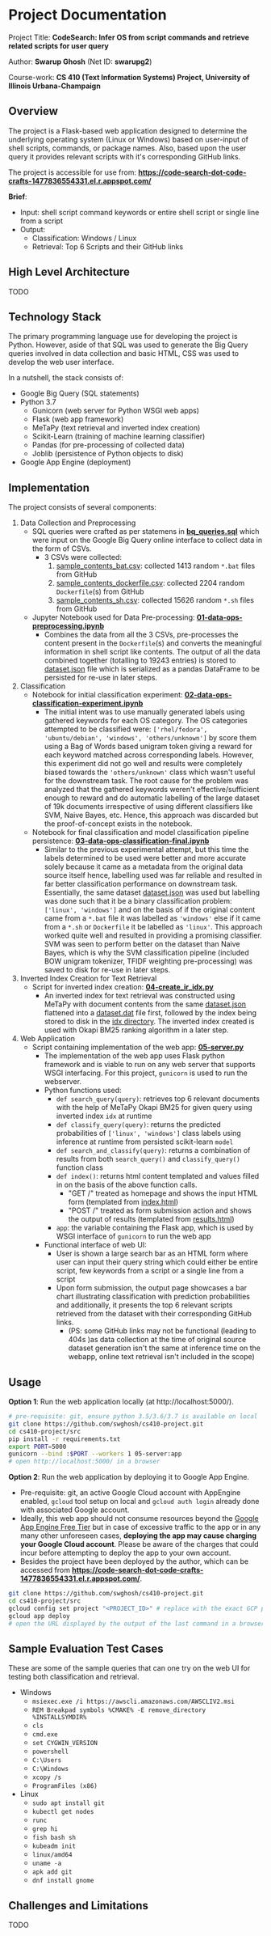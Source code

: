 # Project Documentation

Project Title: **CodeSearch: Infer OS from script commands and retrieve related scripts for user query**

Author: **Swarup Ghosh** (Net ID: **swarupg2**)

Course-work: **CS 410 (Text Information Systems) Project, University of Illinois Urbana-Champaign**

## Overview

The project is a Flask-based web application designed to determine the underlying operating system (Linux or Windows) based on user-input of shell scripts, commands, or package names. Also, based upon the user query it provides relevant scripts with it's corresponding GitHub links.

The project is accessible for use from: **https://code-search-dot-code-crafts-1477836554331.el.r.appspot.com/**

**Brief**: 
- Input: shell script command keywords or entire shell script or single line from a script
- Output:
    - Classification: Windows / Linux
    - Retrieval: Top 6 Scripts and their GitHub links

## High Level Architecture

TODO

## Technology Stack

The primary programming language use for developing the project is Python. However, aside of that SQL was used to generate the Big Query queries involved in data collection and basic HTML, CSS was used to develop the web user interface.

In a nutshell, the stack consists of:
- Google Big Query (SQL statements)
- Python 3.7
    - Gunicorn (web server for Python WSGI web apps)
    - Flask (web app framework)
    - MeTaPy (text retrieval and inverted index creation)
    - Scikit-Learn (training of machine learning classifier)
    - Pandas (for pre-processing of collected data)
    - Joblib (persistence of Python objects to disk)
- Google App Engine (deployment)

## Implementation
The project consists of several components:
1. Data Collection and Preprocessing
    - SQL queries were crafted as per statemens in [**bq_queries.sql**](./data/bq_queries.sql) which were input on the Google Big Query online interface to collect data in the form of CSVs.
        - 3 CSVs were collected:
            1. [sample_contents_bat.csv](./data/sample_contents_bat.csv): collected 1413 random `*.bat` files from GitHub
            2. [sample_contents_dockerfile.csv](./data/sample_contents_dockerfile.csv): collected 2204 random `Dockerfile`(s) from GitHub
            3. [sample_contents_sh.csv](./data/sample_contents_sh.csv): collected 15626 random `*.sh` files from GitHub
    - Jupyter Notebook used for Data Pre-processing: [**01-data-ops-preprocessing.ipynb**](./src/01-data-ops-preprocessing.ipynb)
        - Combines the data from all the 3 CSVs, pre-processes the content present in the `Dockerfile`(s) and converts the meaningful information in shell script like contents. The output of all the data combined together (totalling to 19243 entries) is stored to [dataset.json](./src/data/dataset.json) file which is serialized as a pandas DataFrame to be persisted for re-use in later steps. 
2. Classification
    - Notebook for initial classification experiment: [**02-data-ops-classification-experiment.ipynb**](./src/02-data-ops-classification-experiment.ipynb)
        - The initial intent was to use manually generated labels using gathered keywords for each OS category. The OS categories attempted to be classified were: `['rhel/fedora', 'ubuntu/debian', 'windows', 'others/unknown']` by score them using a Bag of Words based unigram token giving a reward for each keyword matched across corresponding labels. However, this experiment did not go well and results were completely biased towards the `'others/unknown'` class which wasn't useful for the downstream task. The root cause for the problem was analyzed that the gathered keywords weren't effective/sufficient enough to reward and do automatic labelling of the large dataset of 19k documents irrespective of using different classifiers like SVM, Naive Bayes, etc. Hence, this approach was discarded but the proof-of-concept exists in the notebook. 
    - Notebook for final classification and model classification pipeline persistence: [**03-data-ops-classification-final.ipynb**](./src/03-data-ops-classification-final.ipynb)
        - Similar to the previous experimental attempt, but this time the labels determined to be used were better and more accurate solely because it came as a metadata from the original data source itself hence, labelling used was far reliable and resulted in far better classification performance on downstream task. Essentially, the same dataset [dataset.json](./src/data/dataset.json) was used but labelling was done such that it be a binary classification problem: `['linux', 'windows']` and on the basis of if the original content came from a `*.bat` file it was labelled as `'windows'` else if it came from a `*.sh` or `Dockerfile` it be labelled as `'linux'`. This approach worked quite well and resulted in providing a promising classifier. SVM was seen to perform better on the dataset than Naive Bayes, which is why the SVM classification pipeline (included BOW unigram tokenizer, TFIDF weighting pre-processing) was saved to disk for re-use in later steps.
3. Inverted Index Creation for Text Retrieval
    - Script for inverted index creation: [**04-create_ir_idx.py**](./src/04-create_ir_idx.py)
        - An inverted index for text retrieval was constructed using MeTaPy with document contents from the same [dataset.json](./src/data/dataset.json) flattened into a [dataset.dat](./src/data/dataset/dataset.dat) file first, followed by the index being stored to disk in the [idx directory](./src/idx/). The inverted index created is used with Okapi BM25 ranking algorithm in a later step.
4. Web Application
    - Script containing implementation of the web app: [**05-server.py**](./src/05-server.py)
        - The implementation of the web app uses Flask python framework and is viable to run on any web server that supports WSGI interfacing. For this project, `gunicorn` is used to run the webserver.
        - Python functions used:
            - `def search_query(query)`: retrieves top 6 relevant documents with the help of MeTaPy Okapi BM25 for given query using inverted index `idx` at runtime
            - `def classify_query(query)`: returns the predicted probabilities of `['linux', 'windows']` class labels using inference at runtime from persisted scikit-learn `model`
            - `def search_and_classify(query)`: returns a combination of results from both `search_query()` and `classify_query()` function class
            - `def index()`: returns html content templated and values filled in on the basis of the above function calls.
                - "GET /" treated as homepage and shows the input HTML form (templated from [index.html](./src/templates/index.html))
                - "POST /" treated as form submission action and shows the output of results (templated from [results.html](./src/templates/results.html))
            - `app`: the variable containing the Flask app, which is used by WSGI interface of `gunicorn` to run the web app
        - Functional interface of web UI:
            - User is shown a large search bar as an HTML form where user can input their query string which could either be entire script, few keywords from a script or a single line from a script
            - Upon form submission, the output page showcases a bar chart illustrating classification with prediction probabilities and additionally, it presents the top 6 relevant scripts retrieved from the dataset with their corresponding GitHub links.
                - (PS: some GitHub links may not be functional (leading to 404s )as data collection at the time of original source dataset generation isn't the same at inference time on the webapp, online text retrieval isn't included in the scope)
        
## Usage

**Option 1**: Run the web application locally (at http://localhost:5000/).

```sh
# pre-requisite: git, ensure python 3.5/3.6/3.7 is available on local
git clone https://github.com/swghosh/cs410-project.git
cd cs410-project/src
pip install -r requirements.txt
export PORT=5000
gunicorn --bind :$PORT --workers 1 05-server:app
# open http://localhost:5000/ in a browser
```

**Option 2**: Run the web application by deploying it to Google App Engine.

- Pre-requisite: git, an active Google Cloud account with AppEngine enabled, `gcloud` tool setup on local and `gcloud auth login` already done with associated Google account. 
- Ideally, this web app should not consume resources beyond the [Google App Engine Free Tier](https://cloud.google.com/free/docs/free-cloud-features#app-engine) but in case of excessive traffic to the app or in any many other unforeseen cases, **deploying the app may cause charging your Google Cloud account**. Please be aware of the charges that could incur before attempting to deploy the app to your own account.
- Besides the project have been deployed by the author, which can be accessed from **https://code-search-dot-code-crafts-1477836554331.el.r.appspot.com/**.

```sh
git clone https://github.com/swghosh/cs410-project.git
cd cs410-project/src
gcloud config set project "<PROJECT_ID>" # replace with the exact GCP project id where app is intended to be deployed
gcloud app deploy
# open the URL displayed by the output of the last command in a browser
```

## Sample Evaluation Test Cases 

These are some of the sample queries that can one try on the web UI for testing both classification and retrieval.

- Windows
    - `msiexec.exe /i https://awscli.amazonaws.com/AWSCLIV2.msi`
    - `REM Breakpad symbols %CMAKE% -E remove_directory %INSTALLSYMDIR%`
    - `cls`
    - `cmd.exe`
    - `set CYGWIN_VERSION`
    - `powershell`
    - `C:\Users`
    - `C:\Windows`
    - `xcopy /s`
    - `ProgramFiles (x86)`
- Linux
    - `sudo apt install git`
    - `kubectl get nodes`
    - `runc`
    - `grep hi`
    - `fish bash sh`
    - `kubeadm init`
    - `linux/amd64`
    - `uname -a`
    - `apk add git`
    - `dnf install gnome`

## Challenges and Limitations

TODO
